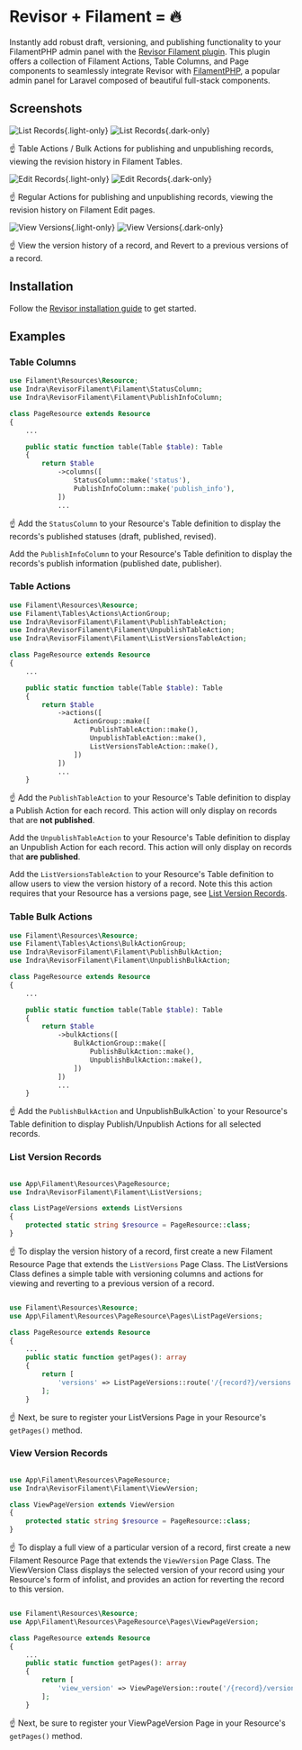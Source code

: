 # Revisor + Filament = 🔥

Instantly add robust draft, versioning, and publishing functionality to your FilamentPHP admin panel with the [Revisor Filament plugin](https://github.com/indracollective/laravel-revisor-filament). This plugin offers a collection of Filament Actions, Table Columns, and Page components to seamlessly integrate Revisor with [FilamentPHP](https://filamentphp.com), a popular admin panel for Laravel composed of beautiful full-stack components.

## Screenshots

![List Records](/assets/screenshots/list_records.png){.light-only}
![List Records](/assets/screenshots/list_records_dark.png){.dark-only}

☝️ Table Actions / Bulk Actions for publishing and unpublishing records, viewing the revision history in Filament Tables.

![Edit Records](/assets/screenshots/edit_record.png){.light-only}
![Edit Records](/assets/screenshots/edit_record_dark.png){.dark-only}

☝️ Regular Actions for publishing and unpublishing records, viewing the revision history on Filament Edit pages.

![View Versions](/assets/screenshots/view_version_record.png){.light-only}
![View Versions](/assets/screenshots/view_version_record_dark.png){.dark-only}

☝️ View the version history of a record, and Revert to a previous versions of a record.

## Installation

Follow the [Revisor installation guide](/installation) to get started.

## Examples

### Table Columns

```php
use Filament\Resources\Resource;
use Indra\RevisorFilament\Filament\StatusColumn;
use Indra\RevisorFilament\Filament\PublishInfoColumn;

class PageResource extends Resource
{
    ...

    public static function table(Table $table): Table
    {
        return $table
            ->columns([
                StatusColumn::make('status'),
                PublishInfoColumn::make('publish_info'),
            ])
            ...
```

☝️ Add the
`StatusColumn` to your Resource's Table definition to display the records's published statuses (draft, published, revised).

Add the
`PublishInfoColumn` to your Resource's Table definition to display the records's publish information (published date, publisher).

### Table Actions

```php
use Filament\Resources\Resource;
use Filament\Tables\Actions\ActionGroup;
use Indra\RevisorFilament\Filament\PublishTableAction;
use Indra\RevisorFilament\Filament\UnpublishTableAction;
use Indra\RevisorFilament\Filament\ListVersionsTableAction;

class PageResource extends Resource
{
    ...

    public static function table(Table $table): Table
    {
        return $table
            ->actions([
                ActionGroup::make([
                    PublishTableAction::make(),
                    UnpublishTableAction::make(),
                    ListVersionsTableAction::make(),
                ])
            ])
            ...
    }
```

☝️ Add the
`PublishTableAction` to your Resource's Table definition to display a Publish Action for each record. This action will only display on records that are
**not published**.

Add the
`UnpublishTableAction` to your Resource's Table definition to display an Unpublish Action for each record. This action will only display on records that
**are published**.

Add the
`ListVersionsTableAction` to your Resource's Table definition to allow users to view the version history of a record. Note this this action requires that your Resource has a versions page, see [List Version Records](#list-version-records).

### Table Bulk Actions

```php
use Filament\Resources\Resource;
use Filament\Tables\Actions\BulkActionGroup;
use Indra\RevisorFilament\Filament\PublishBulkAction;
use Indra\RevisorFilament\Filament\UnpublishBulkAction;

class PageResource extends Resource
{
    ...

    public static function table(Table $table): Table
    {
        return $table
            ->bulkActions([
                BulkActionGroup::make([
                    PublishBulkAction::make(),
                    UnpublishBulkAction::make(),
                ])
            ])
            ...
    }
```

☝️ Add the
`PublishBulkAction` and UnpublishBulkAction` to your Resource's Table definition to display Publish/Unpublish Actions for all selected records.

### List Version Records

```php

use App\Filament\Resources\PageResource;
use Indra\RevisorFilament\Filament\ListVersions;

class ListPageVersions extends ListVersions
{
    protected static string $resource = PageResource::class;
}

```

☝️ To display the version history of a record, first create a new Filament Resource Page that extends the
`ListVersions` Page Class. The ListVersions Class defines a simple table with versioning columns and actions for viewing and reverting to a previous version of a record.

```php

use Filament\Resources\Resource;
use App\Filament\Resources\PageResource\Pages\ListPageVersions;

class PageResource extends Resource
{
    ...
    public static function getPages(): array
    {
        return [
            'versions' => ListPageVersions::route('/{record?}/versions'),
        ];
    }
```

☝️ Next, be sure to register your ListVersions Page in your Resource's `getPages()` method.

### View Version Records

```php

use App\Filament\Resources\PageResource;
use Indra\RevisorFilament\Filament\ViewVersion;

class ViewPageVersion extends ViewVersion
{
    protected static string $resource = PageResource::class;
}

```

☝️ To display a full view of a particular version of a record, first create a new Filament Resource Page that extends the
`ViewVersion` Page Class. The ViewVersion Class displays the selected version of your record using your Resource's form of infolist, and provides an action for reverting the record to this version.

```php

use Filament\Resources\Resource;
use App\Filament\Resources\PageResource\Pages\ViewPageVersion;

class PageResource extends Resource
{
    ...
    public static function getPages(): array
    {
        return [
            'view_version' => ViewPageVersion::route('/{record}/versions/{version}'),
        ];
    }
```

☝️ Next, be sure to register your ViewPageVersion Page in your Resource's `getPages()` method.

